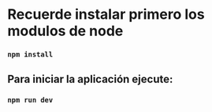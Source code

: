 # Recuerde instalar primero los modulos de node
### `npm install`

## Para iniciar la aplicación ejecute:
### `npm run dev`

